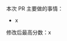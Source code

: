 <!--
感谢您的 pull request!

## Python 文件修改，在 PR 前请尽量做到：
- PR 应基于最新的 dev 分支
```
  git remote add wangshub https://github.com/wangshub/wechat_jump_game.git
  git fetch
  git rebase wangshub/dev
```
- 更新脚本中的 VERSION 字段
- 尽量遵守 PEP8 规范
- Base 选择 dev 分支

## 文档及配置文件修改，在 PR 前请尽量做到：
- PR 应基于最新的 master 分支
```
  git remote add wangshub https://github.com/wangshub/wechat_jump_game.git
  git fetch
  git rebase wangshub/master
```
- Base 选择 master 分支

## 所有 PR 提交前：
- 分支名是有意义的名称，如 add-config-file-for-mi5s 而不是 patch-1
- 请描述一下 PR 做的事情，更新算法或配置文件请附上最高分数
- 请明确提交类型，为 PR 标题添加前缀： [ 类型 ] （类型可填写文档，配置，优化，修复等）

-->

本次 PR 主要做的事情：

- x

修改后最高分数：x
